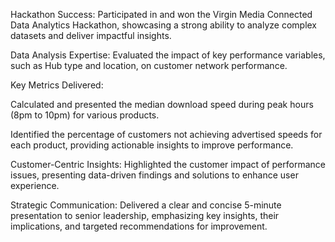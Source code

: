 Hackathon Success: Participated in and won the Virgin Media Connected Data Analytics Hackathon, showcasing a strong ability to analyze complex datasets and deliver impactful insights.

Data Analysis Expertise: Evaluated the impact of key performance variables, such as Hub type and location, on customer network performance.

Key Metrics Delivered:

Calculated and presented the median download speed during peak hours (8pm to 10pm) for various products.

Identified the percentage of customers not achieving advertised speeds for each product, providing actionable insights to improve performance.

Customer-Centric Insights: Highlighted the customer impact of performance issues, presenting data-driven findings and solutions to enhance user experience.

Strategic Communication: Delivered a clear and concise 5-minute presentation to senior leadership, emphasizing key insights, their implications, and targeted recommendations for improvement.

